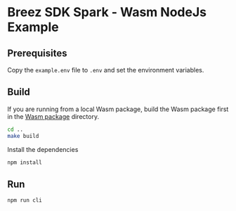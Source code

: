 # Breez SDK Spark - Wasm NodeJs Example

## Prerequisites

Copy the `example.env` file to `.env` and set the environment variables.

## Build

If you are running from a local Wasm package, build the Wasm package first in the [Wasm package](../../) directory.

```bash
cd ..
make build
```

Install the dependencies

```bash
npm install
```

## Run

```bash
npm run cli
```
